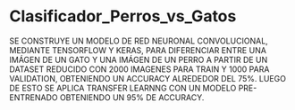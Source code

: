 # Clasificador_Perros_vs_Gatos
SE CONSTRUYE UN MODELO DE RED NEURONAL CONVOLUCIONAL, MEDIANTE TENSORFLOW Y KERAS, PARA DIFERENCIAR ENTRE UNA IMÁGEN DE UN GATO Y UNA IMÁGEN DE UN PERRO A PARTIR DE UN DATASET REDUCIDO CON 2000 IMAGENES PARA TRAIN Y 1000 PARA VALIDATION, OBTENIENDO UN ACCURACY ALREDEDOR DEL 75%. LUEGO DE ESTO SE APLICA TRANSFER LEARNNG CON UN MODELO PRE-ENTRENADO OBTENIENDO UN 95% DE ACCURACY.
